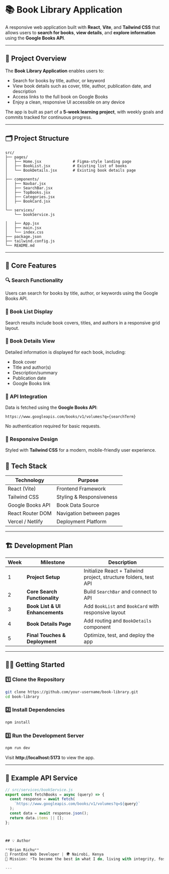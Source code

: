 # 📚 Book Library Application

A responsive web application built with **React**, **Vite**, and **Tailwind CSS** that allows users to **search for books**, **view details**, and **explore information** using the **Google Books API**.

---

## 🚀 Project Overview

The **Book Library Application** enables users to:

- Search for books by title, author, or keyword  
- View book details such as cover, title, author, publication date, and description  
- Access links to the full book on Google Books  
- Enjoy a clean, responsive UI accessible on any device  

The app is built as part of a **5-week learning project**, with weekly goals and commits tracked for continuous progress.

---

## 🗂️ Project Structure

```
src/
├── pages/
│   ├── Home.jsx              # Figma-style landing page
│   ├── BookList.jsx          # Existing list of books 
│   └── BookDetails.jsx       # Existing book details page
│
├── components/
│   ├── Navbar.jsx
│   ├── SearchBar.jsx
│   ├── TopBooks.jsx
│   ├── Categories.jsx
│   ├── BookCard.jsx
│
└── services/
    └── bookService.js

│   ├── App.jsx
│   ├── main.jsx
│   └── index.css
├── package.json
├── tailwind.config.js
└── README.md
```

---

## 🧩 Core Features

### 🔍 Search Functionality
Users can search for books by title, author, or keywords using the Google Books API.

### 📖 Book List Display
Search results include book covers, titles, and authors in a responsive grid layout.

### 📘 Book Details View
Detailed information is displayed for each book, including:
- Book cover
- Title and author(s)
- Description/summary
- Publication date
- Google Books link

### 🧠 API Integration
Data is fetched using the **Google Books API**:
```
https://www.googleapis.com/books/v1/volumes?q={searchTerm}
```
No authentication required for basic requests.

### 💅 Responsive Design
Styled with **Tailwind CSS** for a modern, mobile-friendly user experience.


## 🧰 Tech Stack

| Technology | Purpose |
|-------------|----------|
| React (Vite) | Frontend Framework |
| Tailwind CSS | Styling & Responsiveness |
| Google Books API | Book Data Source |
| React Router DOM | Navigation between pages |
| Vercel / Netlify | Deployment Platform |

---

## 🏗️ Development Plan

| Week | Milestone | Description |
|------|------------|-------------|
| 1 | **Project Setup** | Initialize React + Tailwind project, structure folders, test API |
| 2 | **Core Search Functionality** | Build `SearchBar` and connect to API |
| 3 | **Book List & UI Enhancements** | Add `BookList` and `BookCard` with responsive layout |
| 4 | **Book Details Page** | Add routing and `BookDetails` component |
| 5 | **Final Touches & Deployment** | Optimize, test, and deploy the app |

---

## 🧑‍💻 Getting Started

### 1️⃣ Clone the Repository
```bash
git clone https://github.com/your-username/book-library.git
cd book-library
```

### 2️⃣ Install Dependencies
```bash
npm install
```

### 3️⃣ Run the Development Server
```bash
npm run dev
```

Visit **http://localhost:5173** to view the app.

---

## 🧾 Example API Service

```javascript
// src/services/bookService.js
export const fetchBooks = async (query) => {
  const response = await fetch(
    `https://www.googleapis.com/books/v1/volumes?q=${query}`
  );
  const data = await response.json();
  return data.items || [];
};



## 💡 Author

**Brian Richu**  
💼 FrontEnd Web Developer | 🌍 Nairobi, Kenya  
🎯 Mission: *To become the best in what I do, living with integrity, fostering love and compassion, and holding myself accountable for creating positive change.*

---



